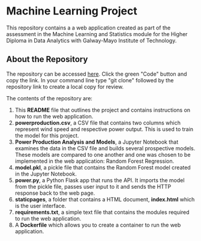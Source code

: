 # Machine Learning Project
This repository contains a a web application created as part of the assessment in the Machine Learning and Statistics module for the Higher Diploma in Data Analytics with Galway-Mayo Institute of Technology.

## About the Repository
The repository can be accessed [here](https://github.com/jennifer-ryan/machine-learning-project). Click the green "Code" button and copy the link. In your command line type "git clone" followed by the repository link to create a local copy for review.

The contents of the repository are:
1. This **README** file that outlines the project and contains instructions on how to run the web application.
2. **powerproduction.csv**, a CSV file that contains two columns which represent wind speed and respective power output. This is used to train the model for this project.
3. **Power Production Analysis and Models**, a Jupyter Notebook that examines the data in the CSV file and builds several prospective models. These models are compared to one another and one was chosen to be implemented in the web application: Random Forest Regression. 
4. **model.pkl**, a pickle file that contains the Random Forest model created in the Jupyter Notebook.
5. **power.py**, a Python Flask app that runs the API. It imports the model from the pickle file, passes user input to it and sends the HTTP response back to the web page. 
6. **staticpages**, a folder that contains a HTML document, **index.html** which is the user interface. 
7. **requirements.txt**, a simple text file that contains the modules required to run the web application. 
8. A **Dockerfile** which allows you to create a container to run the web application.